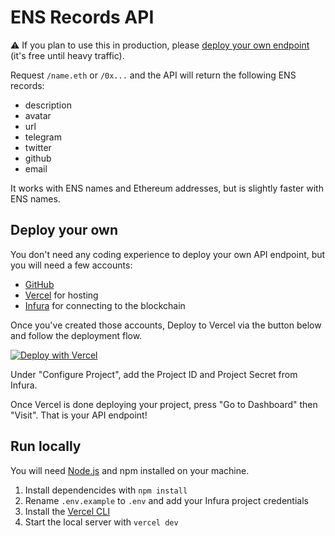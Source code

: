 # ENS Records API

⚠️ If you plan to use this in production, please [deploy your own endpoint](#deploy-your-own) (it's free until heavy traffic).

Request `/name.eth` or `/0x...` and the API will return the following ENS records:

- description
- avatar
- url
- telegram
- twitter
- github
- email

It works with ENS names and Ethereum addresses, but is slightly faster with ENS names.

## Deploy your own

You don't need any coding experience to deploy your own API endpoint, but you will need a few accounts:

- [GitHub](https://github.com/signup)
- [Vercel](https://vercel.com/signup) for hosting
- [Infura](https://infura.io/register) for connecting to the blockchain

Once you've created those accounts, Deploy to Vercel via the button below and follow the deployment flow.

[![Deploy with Vercel](https://vercel.com/button)](https://vercel.com/new/clone?repository-url=https%3A%2F%2Fgithub.com%2Fgskril%2Fens-records-api&env=INFURA_PROJECT_ID,INFURA_PROJECT_SECRET&project-name=ens-records-api&repo-name=ens-records-api)

Under "Configure Project", add the Project ID and Project Secret from Infura.

Once Vercel is done deploying your project, press "Go to Dashboard" then "Visit". That is your API endpoint!

## Run locally

You will need [Node.js](https://nodejs.org/en/download/) and npm installed on your machine.

1. Install dependencides with `npm install`
2. Rename `.env.example` to `.env` and add your Infura project credentials
3. Install the [Vercel CLI](https://vercel.com/download)
4. Start the local server with `vercel dev`

